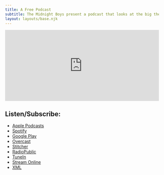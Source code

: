 ```yaml
---
title: A Free Podcast
subtitle: The Midnight Boys present a podcast that looks at the big themes in movies. Like why spiders are scary and how cool 1997 was.
layout: layouts/base.njk
---
```

<iframe title="Spotify" src="https://open.spotify.com/embed-podcast/show/27S5iSHqJsA5Qqe2lti6M2" width="100%" height="232" frameborder="0" allowtransparency="true" allow="encrypted-media"></iframe>
<h2>Listen/Subscribe:</h2>
<ul class="podcasts">
	<li><a href="https://itunes.apple.com/us/podcast/a-free-podcast/id1434346405">Apple Podcasts</a>
	<li><a href="https://open.spotify.com/show/27S5iSHqJsA5Qqe2lti6M2?si=AM4DBHZwRHOkRwxvJhwA9A">Spotify</a></li>
	<li><a href="https://playmusic.app.goo.gl/?ibi=com.google.PlayMusic&amp;isi=691797987&amp;ius=googleplaymusic&amp;apn=com.google.android.music&amp;link=https://play.google.com/music/m/Ikvndewo5k2m4rcda4ymqbpa2mm?t%3DA_Free_Podcast%26pcampaignid%3DMKT-na-all-co-pr-mu-pod-16">Google Play</a></li>
	<li><a href="https://overcast.fm/itunes1434346405/a-free-podcast">Overcast</a></li>
	<li><a href="https://www.stitcher.com/podcast/titanic-minute/a-free-podcast">Stitcher</a></li>
	<li><a href="https://radiopublic.com/the-midnight-boys-present-a-free-60nRqb">RadioPublic</a></li>
	<li><a href="https://tunein.com/podcasts/Film--TV-News/A-Free-Podcast-p1152490/">TuneIn</a></li>
	<li><a href="http://afreepodcast.cast.rocks/">Stream Online</a></li>
	<li><a href="http://afreepodcast.cast.rocks/feed.xml">XML</a></li>
</ul>
<br class="clear" />
